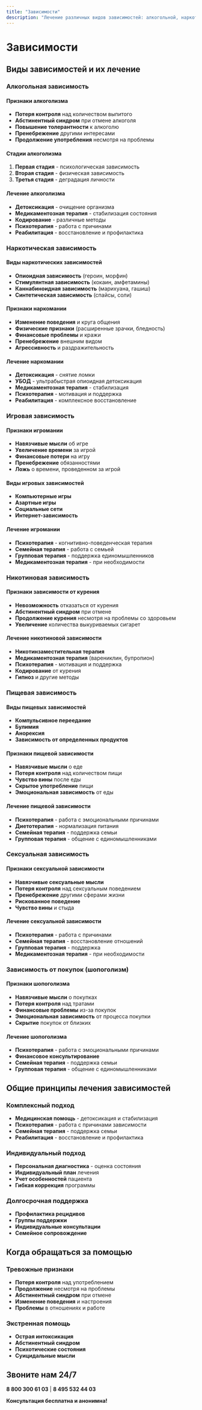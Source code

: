 ```yaml
---
title: "Зависимости"
description: "Лечение различных видов зависимостей: алкогольной, наркотической, игровой и других. Профессиональная помощь."
---
```


# Зависимости

## Виды зависимостей и их лечение

### Алкогольная зависимость

#### Признаки алкоголизма
- **Потеря контроля** над количеством выпитого
- **Абстинентный синдром** при отмене алкоголя
- **Повышение толерантности** к алкоголю
- **Пренебрежение** другими интересами
- **Продолжение употребления** несмотря на проблемы

#### Стадии алкоголизма
1. **Первая стадия** - психологическая зависимость
2. **Вторая стадия** - физическая зависимость
3. **Третья стадия** - деградация личности

#### Лечение алкоголизма
- **Детоксикация** - очищение организма
- **Медикаментозная терапия** - стабилизация состояния
- **Кодирование** - различные методы
- **Психотерапия** - работа с причинами
- **Реабилитация** - восстановление и профилактика

### Наркотическая зависимость

#### Виды наркотических зависимостей
- **Опиоидная зависимость** (героин, морфин)
- **Стимулянтная зависимость** (кокаин, амфетамины)
- **Каннабиноидная зависимость** (марихуана, гашиш)
- **Синтетическая зависимость** (спайсы, соли)

#### Признаки наркомании
- **Изменение поведения** и круга общения
- **Физические признаки** (расширенные зрачки, бледность)
- **Финансовые проблемы** и кражи
- **Пренебрежение** внешним видом
- **Агрессивность** и раздражительность

#### Лечение наркомании
- **Детоксикация** - снятие ломки
- **УБОД** - ультрабыстрая опиоидная детоксикация
- **Медикаментозная терапия** - стабилизация
- **Психотерапия** - мотивация и поддержка
- **Реабилитация** - комплексное восстановление

### Игровая зависимость

#### Признаки игромании
- **Навязчивые мысли** об игре
- **Увеличение времени** за игрой
- **Финансовые потери** на игру
- **Пренебрежение** обязанностями
- **Ложь** о времени, проведенном за игрой

#### Виды игровых зависимостей
- **Компьютерные игры**
- **Азартные игры**
- **Социальные сети**
- **Интернет-зависимость**

#### Лечение игромании
- **Психотерапия** - когнитивно-поведенческая терапия
- **Семейная терапия** - работа с семьей
- **Групповая терапия** - поддержка единомышленников
- **Медикаментозная терапия** - при необходимости

### Никотиновая зависимость

#### Признаки зависимости от курения
- **Невозможность** отказаться от курения
- **Абстинентный синдром** при отмене
- **Продолжение курения** несмотря на проблемы со здоровьем
- **Увеличение** количества выкуриваемых сигарет

#### Лечение никотиновой зависимости
- **Никотинзаместительная терапия**
- **Медикаментозная терапия** (варениклин, бупропион)
- **Психотерапия** - мотивация и поддержка
- **Кодирование** от курения
- **Гипноз** и другие методы

### Пищевая зависимость

#### Виды пищевых зависимостей
- **Компульсивное переедание**
- **Булимия**
- **Анорексия**
- **Зависимость от определенных продуктов**

#### Признаки пищевой зависимости
- **Навязчивые мысли** о еде
- **Потеря контроля** над количеством пищи
- **Чувство вины** после еды
- **Скрытое употребление** пищи
- **Эмоциональная зависимость** от еды

#### Лечение пищевой зависимости
- **Психотерапия** - работа с эмоциональными причинами
- **Диетотерапия** - нормализация питания
- **Семейная терапия** - поддержка семьи
- **Групповая терапия** - общение с единомышленниками

### Сексуальная зависимость

#### Признаки сексуальной зависимости
- **Навязчивые сексуальные мысли**
- **Потеря контроля** над сексуальным поведением
- **Пренебрежение** другими сферами жизни
- **Рискованное поведение**
- **Чувство вины** и стыда

#### Лечение сексуальной зависимости
- **Психотерапия** - работа с причинами
- **Семейная терапия** - восстановление отношений
- **Групповая терапия** - поддержка
- **Медикаментозная терапия** - при необходимости

### Зависимость от покупок (шопоголизм)

#### Признаки шопоголизма
- **Навязчивые мысли** о покупках
- **Потеря контроля** над тратами
- **Финансовые проблемы** из-за покупок
- **Эмоциональная зависимость** от процесса покупки
- **Скрытие** покупок от близких

#### Лечение шопоголизма
- **Психотерапия** - работа с эмоциональными причинами
- **Финансовое консультирование**
- **Семейная терапия** - поддержка семьи
- **Групповая терапия** - общение с единомышленниками

## Общие принципы лечения зависимостей

### Комплексный подход
- **Медицинская помощь** - детоксикация и стабилизация
- **Психотерапия** - работа с причинами зависимости
- **Семейная терапия** - поддержка семьи
- **Реабилитация** - восстановление и профилактика

### Индивидуальный подход
- **Персональная диагностика** - оценка состояния
- **Индивидуальный план** лечения
- **Учет особенностей** пациента
- **Гибкая коррекция** программы

### Долгосрочная поддержка
- **Профилактика рецидивов**
- **Группы поддержки**
- **Индивидуальные консультации**
- **Семейное сопровождение**

## Когда обращаться за помощью

### Тревожные признаки
- **Потеря контроля** над употреблением
- **Продолжение** несмотря на проблемы
- **Абстинентный синдром** при отмене
- **Изменение поведения** и настроения
- **Проблемы** в отношениях и работе

### Экстренная помощь
- **Острая интоксикация**
- **Абстинентный синдром**
- **Психотические состояния**
- **Суицидальные мысли**

## Звоните нам 24/7

**8 800 300 61 03** | **8 495 532 44 03**

**Консультация бесплатна и анонимна!**
